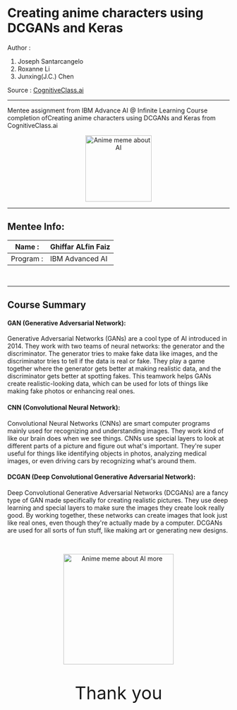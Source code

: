 # Creating anime characters using DCGANs and Keras

Author : 
1. Joseph Santarcangelo
2. Roxanne Li
3. Junxing(J.C.) Chen 


Source : [CognitiveClass.ai](https://cognitiveclass.ai)

---

Mentee assignment from IBM Advance AI @ Infinite Learning Course completion ofCreating anime characters using DCGANs and Keras from CognitiveClass.ai

<p style="text-align:center">
    <img src="https://global-uploads.webflow.com/5ef788f07804fb7d78a4127a/649adc51c15e2b0b96159e93_AI%20Memes%204.JPG" width="150" alt="Anime meme about AI"  />
    </a>
</p>

---



## Mentee Info:


| Name :| Ghiffar ALfin Faiz |
|--------|--------------------|
| Program : | IBM Advanced AI |

<br>

---
## Course Summary

#### GAN (Generative Adversarial Network):
Generative Adversarial Networks (GANs) are a cool type of AI introduced in 2014. They work with two teams of neural networks: the generator and the discriminator. The generator tries to make fake data like images, and the discriminator tries to tell if the data is real or fake. They play a game together where the generator gets better at making realistic data, and the discriminator gets better at spotting fakes. This teamwork helps GANs create realistic-looking data, which can be used for lots of things like making fake photos or enhancing real ones.

#### CNN (Convolutional Neural Network): 
Convolutional Neural Networks (CNNs) are smart computer programs mainly used for recognizing and understanding images. They work kind of like our brain does when we see things. CNNs use special layers to look at different parts of a picture and figure out what's important. They're super useful for things like identifying objects in photos, analyzing medical images, or even driving cars by recognizing what's around them.

#### DCGAN (Deep Convolutional Generative Adversarial Network):
Deep Convolutional Generative Adversarial Networks (DCGANs) are a fancy type of GAN made specifically for creating realistic pictures. They use deep learning and special layers to make sure the images they create look really good. By working together, these networks can create images that look just like real ones, even though they're actually made by a computer. DCGANs are used for all sorts of fun stuff, like making art or generating new designs.

<br>

<p style="text-align:center">
    <img src="https://i.imgflip.com/6t8eg4.jpg" width="250" alt="Anime meme about AI more"   />
    </a>
</p>


<p style="font-size:40px; text-align:center">Thank you</p>
